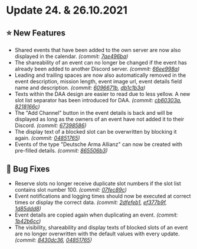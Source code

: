 # Update 24. & 26.10.2021

## ⭐ New Features

* Shared events that have been added to the own server are now also displayed in the calendar. _(commit:_ [_7ae496ba_](https://github.com/Alf-Melmac/slotbotServer/commit/7ae496bab535b933cc0cf1ee279f0b24c150dfc2)_)_
* The shareability of an event can no longer be changed if the event has already been added to another Discord server. _(commit:_ [_66ee998a_](https://github.com/Alf-Melmac/slotbotServer/commit/66ee998a3b7e79acc1fea56a999f151a540a0fe7)_)_
* Leading and trailing spaces are now also automatically removed in the event description, mission length, event image url, event details field name and description. _(commit:_ [_6096671b_](https://github.com/Alf-Melmac/slotbotServer/commit/6096671b3a9669a40e677077f144b039529f46fb)_,_ [_db1c1b3a_](https://github.com/Alf-Melmac/slotbotServer/commit/db1c1b3ae40d16b6a82973164e3200817edb3f0c)_)_
* Texts within the DAA design are easier to read due to less yellow. A new slot list separator has been introduced for DAA. _(commit:_ [_cb60303a_](https://github.com/Alf-Melmac/slotbotServer/commit/cb60303a9f12c39e2598dcd9e55a8d79b892d290)_,_ [_8218166c_](https://github.com/Alf-Melmac/slotbotServer/commit/8218166ca56a9c626d3afbc5f1f2ea2f2ebb2d3f)_)_
* The "Add Channel" button in the event details is back and will be displayed as long as the owners of an event have not added it to their Discord. _(commit:_ [_67398586_](https://github.com/Alf-Melmac/slotbotServer/commit/6739858602a2aeba80c95822efd8c7c5dd663caf)_)_
* The display text of a blocked slot can be overwritten by blocking it again. _(commit:_ [_04851765_](https://github.com/Alf-Melmac/slotbotServer/commit/04851765030a1fad19a3dbfefbbdc2cb2dbce3de)_)_
* Events of the type "Deutsche Arma Allianz" can now be created with pre-filled details. _(commit:_ [_865506b3_](https://github.com/Alf-Melmac/slotbotServer/commit/865506b33b8012eeeb84b4e3ea383733e0d59447)_)_

## 🐞 Bug Fixes

* Reserve slots no longer receive duplicate slot numbers if the slot list contains slot number 100. _(commit:_ [_07fec89c_](https://github.com/Alf-Melmac/slotbotServer/commit/07fec89c9c469760c5d0149ee79d58454b0c9b0b)_)_
* Event notifications and logging times should now be executed at correct times or display the correct data. _(commit:_ [_2dfefeb1_](https://github.com/Alf-Melmac/slotbotServer/commit/2dfefeb1572b4819588a891bf8b415afb8c68189)_,_ [_ef377b9f_](https://github.com/Alf-Melmac/slotbotServer/commit/ef377b9f1307f4f3c91fa5bf1f674406c8573115)_,_ [_1d85ddd8_](https://github.com/Alf-Melmac/slotbotServer/commit/1d85ddd870ba2fbd06fb9029cd5782774bc6f238)_)_
* Event details are copied again when duplicating an event. _(commit:_ [_1b42b6cc_](https://github.com/Alf-Melmac/slotbotServer/commit/1b42b6cc88ea1d993c905d1707528f8cf3320863)_)_
* The visibility, shareability and display texts of blocked slots of an event are no longer overwritten with the default values with every update. _(commit:_ [_8430dc36_](https://github.com/Alf-Melmac/slotbotServer/commit/8430dc36bd20cd64cd968f942004d6a43bb88a31)_,_ [_04851765_](https://github.com/Alf-Melmac/slotbotServer/commit/04851765030a1fad19a3dbfefbbdc2cb2dbce3de)_)_
